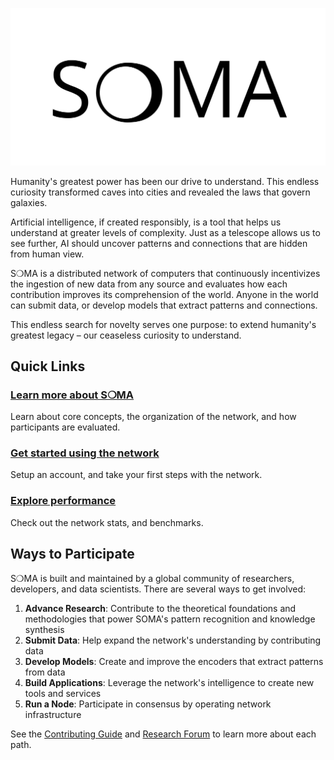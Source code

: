 ![SOMA Wordmark](images/soma_wordmark.png)

Humanity's greatest power has been our drive to understand. This endless curiosity transformed caves into cities and revealed the laws that govern galaxies.

Artificial intelligence, if created responsibly, is a tool that helps us understand at greater levels of complexity. Just as a telescope allows us to see further, AI should uncover patterns and connections that are hidden from human view.

S❍MA is a distributed network of computers that continuously incentivizes the ingestion of new data from any source and evaluates how each contribution improves its comprehension of the world. Anyone in the world can submit data, or develop models that extract patterns and connections. 

This endless search for novelty serves one purpose: to extend humanity's greatest legacy – our ceaseless curiosity to understand.

## Quick Links

### [Learn more about S❍MA](./)
Learn about core concepts, the organization of the network, and how participants are evaluated. 

### [Get started using the network](./)
Setup an account, and take your first steps with the network. 

### [Explore performance](.)
Check out the network stats, and benchmarks.
## Ways to Participate

S❍MA is built and maintained by a global community of researchers, developers, and data scientists. There are several ways to get involved:

1. **Advance Research**: Contribute to the theoretical foundations and methodologies that power SOMA's pattern recognition and knowledge synthesis
2. **Submit Data**: Help expand the network's understanding by contributing data
3. **Develop Models**: Create and improve the encoders that extract patterns from data
4. **Build Applications**: Leverage the network's intelligence to create new tools and services 
5. **Run a Node**: Participate in consensus by operating network infrastructure

See the [Contributing Guide](./contributing/getting-started.md) and [Research Forum](./research/overview.md) to learn more about each path.
